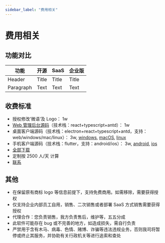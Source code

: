 ```yaml
---
sidebar_label: "费用相关"
---
```


# 费用相关

## 功能对比

| 功能      | 开源  | SaaS  | 企业版 |
| --------- | ----- | ----- | ------ |
| Header    | Title | Title | Title  |
| Paragraph | Text  | Text  | Text   |

## 收费标准

- 授权修改’微语‘及 Logo： 1w
- [Web 管理后台源码](https://www.weiyuai.cn/download/weiyu-server.zip)（技术栈：react+typescript+antd）： 1w
- 桌面客户端源码（技术栈：electron+react+typescript+antd，支持：web/windows/mac/linux）： 3w, [windows](https://www.weiyuai.cn/download/weiyu-windows.exe), [macOS](https://www.weiyuai.cn/download/weiyu-mac.dmg), [linux](https://www.weiyuai.cn/download/weiyu-linux.AppImage)
- 手机客户端源码（技术栈：flutter，支持：android/ios）： 3w, [android](https://www.weiyuai.cn/download/weiyu-android.apk), [ios](https://apps.apple.com/cn/app/%E5%BE%AE%E8%AF%AD/id6470106586)
- [全部下载](https://www.weiyuai.cn/download)
- 定制按 2500 人/天 计算
- [联系](/img/wechat.png)

## 其他

- 在保留原有商标 logo 等信息前提下，支持免费商用。如需移除，需要获得授权
- 仅支持企业内部员工自用，销售、二次销售或者部署 SaaS 方式销售需要获得授权
- 代理合作：您负责销售，我方负责售后，维护等，五五分成
- 此软件可能存在 bug 或不完善的地方，如造成损失，需自行负责
- 严禁用于含有木马、病毒、色情、赌博、诈骗等违法违规业务，否则我司将暂停或终止其服务，并协助有关行政机关等进行追索和查处
<!-- - <img src="/img/wechat.png" width="150"></img> -->

